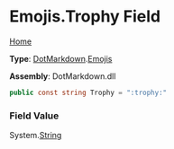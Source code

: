 # Emojis\.Trophy Field

[Home](../../../README.md)

**Type**: [DotMarkdown](../../README.md)\.[Emojis](../README.md)

**Assembly**: DotMarkdown\.dll

```csharp
public const string Trophy = ":trophy:"
```

### Field Value

System\.[String](https://docs.microsoft.com/en-us/dotnet/api/system.string)